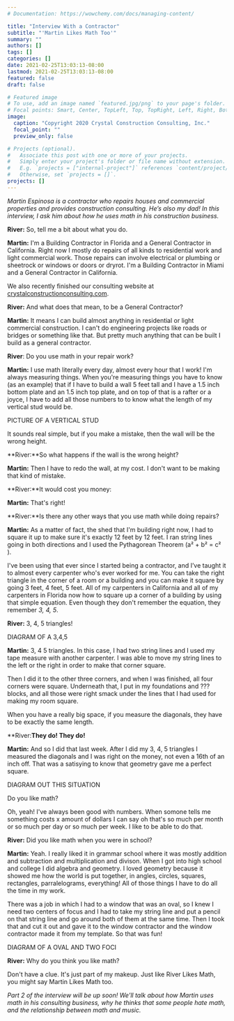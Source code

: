 ```yaml
---
# Documentation: https://wowchemy.com/docs/managing-content/

title: "Interview With a Contractor"
subtitle: "'Martin Likes Math Too'"
summary: ""
authors: []
tags: []
categories: []
date: 2021-02-25T13:03:13-08:00
lastmod: 2021-02-25T13:03:13-08:00
featured: false
draft: false

# Featured image
# To use, add an image named `featured.jpg/png` to your page's folder.
# Focal points: Smart, Center, TopLeft, Top, TopRight, Left, Right, BottomLeft, Bottom, BottomRight.
image:
  caption: "Copyright 2020 Crystal Construction Consulting, Inc."
  focal_point: ""
  preview_only: false

# Projects (optional).
#   Associate this post with one or more of your projects.
#   Simply enter your project's folder or file name without extension.
#   E.g. `projects = ["internal-project"]` references `content/project/deep-learning/index.md`.
#   Otherwise, set `projects = []`.
projects: []
---
```


*Martin Espinosa is a contractor who repairs houses and commercial properties and provides construction consulting.   He’s also my dad! In this interview, I ask him about how he uses math in his construction business.* 


**River:** So, tell me a bit about what you do. 

**Martin:** I'm a Building Contractor in Florida and a General Contractor in California. Right now I mostly do repairs of all kinds to residential work and light commercial work. Those repairs can involve electrical or plumbing or sheetrock or windows or doors or dryrot. I'm a Building Contractor in Miami and a General Contractor in California. 

We also recently finished our consulting website at [crystalconstructionconsulting.com](https://www.crystalconstructionconsulting.com).

**River:** And what does that mean, to be a General Contractor? 

**Martin:** It means I can build almost anything in residential or light commercial construction. I can't do engineering projects like roads or bridges or something like that. But pretty much anything that can be built I build as a general contractor.  

**River**: Do you use math in your repair work? 

**Martin:** I use math literally every day, almost every hour that I work! I'm always measuring things. When you're measuring things you have to know (as an example) that if I have to build a wall 5 feet tall and I have a 1.5 inch bottom plate and an 1.5 inch top plate, and on top of that is a rafter or a joyce, I have to add all those numbers to to know what the length of my vertical stud would be. 

PICTURE OF A VERTICAL STUD

It sounds real simple, but if you make a mistake, then the wall will be the wrong height.  

**River:**So what happens if the wall is the wrong height?

**Martin:** Then I have to redo the wall, at my cost. I don't want to be making that kind of mistake.  

**River:**It would cost you money:

**Martin:** That's right!  

**River:**Is there any other ways that you use math while doing repairs?

**Martin:** As a matter of fact, the shed that I'm building right now, I had to square it up to make sure it's exactly 12 feet by 12 feet. I ran string lines going in both directions and I used the Pythagorean Theorem (a² + b² = c² ). 

I've been using that ever since I started being a contractor, and I’ve taught it to almost every carpenter who's ever worked for me.   You can take the right triangle in the corner of a room or a building and you can make it square by going 3 feet, 4 feet, 5 feet. All of my carpenters in California and all of my carpenters in Florida now how to square up a corner of a building by using that simple equation. 
Even though they don't remember the equation, they remember *3, 4, 5*. 

**River:** 3, 4, 5 triangles!
 
DIAGRAM OF A 3,4,5

**Martin:** 3, 4 5 triangles. In this case, I had two string lines and I used my tape measure with another carpenter. I was able to move my string lines to the left or the right in order to make that corner square.  

Then I did it to the other three corners, and when I was finished, all four corners were square. Underneath that, I put in my foundations and ??? blocks, and all those were right smack under the lines that I had used for making my room square.  

When you have a really big space, if you measure the diagonals, they have to be exactly the same length.


**River:**They do! They do!**

**Martin:** And so I did that last week. After I did my 3, 4, 5 triangles I measured the diagonals and I was right on the money, not even a 16th of an inch off. That was a satisying to know that geometry gave me a perfect square.

DIAGRAM OUT THIS SITUATION

Do you like math?

Oh, yeah! I've always been good with numbers. When somone tells me something costs x amount of dollars I can say oh that's so much per month or so much per day or so much per week. I like to be able to do that.


**River:** Did you like math when you were in school?

**Martin:** Yeah. I really liked it in grammar school where it was mostly addition and subtraction and multiplication and divison. When I got into high school and college I did algebra and geometry. I loved geometry because it showed me how the world is put together, in angles, circles, squares, rectangles, parralelograms, everything! All of those things I have to do all the time in my work.

There was a job in which I had to a window that was an oval, so I knew I need two centers of focus and I had to take my string line and put a pencil on that string line and go around both of them at the same time. Then I took that and cut it out and gave it to the window contractor and the window contractor made it from my template. So that was fun!


DIAGRAM OF A OVAL AND TWO FOCI


**River:** Why do you think you like math?

Don't have a clue. It's just part of my makeup. Just like River Likes Math, you might say Martin Likes Math too.

*Part 2 of the interview will be up soon! We’ll talk about how Martin uses math in his consulting business, why he thinks that some people hate math, and the relationship between math and music.* 

